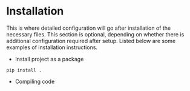 # Installation
This is where detailed configuration will go after installation of the necessary files. This section is optional, depending on whether there is additional configuration required after setup. 
Listed below are some examples of installation instructions. 

- Install project as a package
```
pip install .
```
- Compiling code




